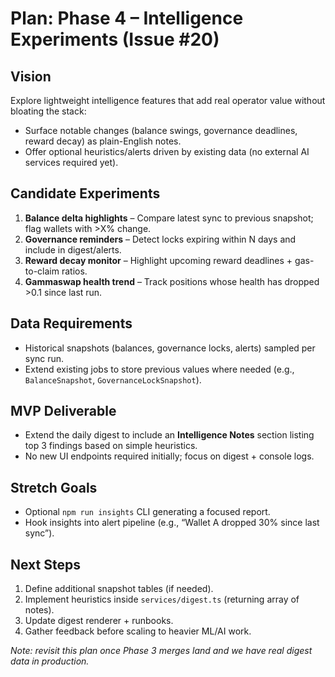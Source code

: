 # Plan: Phase 4 – Intelligence Experiments (Issue #20)

## Vision
Explore lightweight intelligence features that add real operator value without bloating the stack:
- Surface notable changes (balance swings, governance deadlines, reward decay) as plain-English notes.
- Offer optional heuristics/alerts driven by existing data (no external AI services required yet).

## Candidate Experiments
1. **Balance delta highlights** – Compare latest sync to previous snapshot; flag wallets with >X% change.
2. **Governance reminders** – Detect locks expiring within N days and include in digest/alerts.
3. **Reward decay monitor** – Highlight upcoming reward deadlines + gas-to-claim ratios.
4. **Gammaswap health trend** – Track positions whose health has dropped >0.1 since last run.

## Data Requirements
- Historical snapshots (balances, governance locks, alerts) sampled per sync run.
- Extend existing jobs to store previous values where needed (e.g., `BalanceSnapshot`, `GovernanceLockSnapshot`).

## MVP Deliverable
- Extend the daily digest to include an **Intelligence Notes** section listing top 3 findings based on simple heuristics.
- No new UI endpoints required initially; focus on digest + console logs.

## Stretch Goals
- Optional `npm run insights` CLI generating a focused report.
- Hook insights into alert pipeline (e.g., “Wallet A dropped 30% since last sync”).

## Next Steps
1. Define additional snapshot tables (if needed).
2. Implement heuristics inside `services/digest.ts` (returning array of notes).
3. Update digest renderer + runbooks.
4. Gather feedback before scaling to heavier ML/AI work.

_Note: revisit this plan once Phase 3 merges land and we have real digest data in production._
